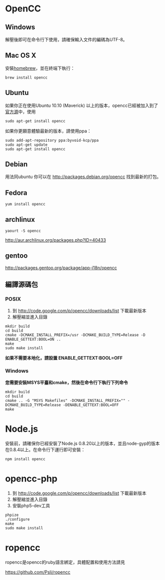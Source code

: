 # OpenCC #

## Windows ##

解壓後即可在命令行下使用，請確保輸入文件的編碼為UTF-8。

## Mac OS X ##

安裝[homebrew](http://mxcl.github.com/homebrew/)，並在終端下執行：

```
brew install opencc
```

## Ubuntu ##

如果你正在使用Ubuntu 10.10 (Maverick) 以上的版本，opencc已經被加入到了[官方源](https://launchpad.net/ubuntu/+source/opencc)中，使用

```
sudo apt-get install opencc
```

如果你更願意體驗最新的版本，請使用ppa：

```
sudo add-apt-repository ppa:byvoid-kcp/ppa
sudo apt-get update
sudo apt-get install opencc
```

## Debian ##

用法同ubuntu
你可以在 http://packages.debian.org/opencc 找到最新的打包。

## Fedora ##

```
yum install opencc
```


## archlinux ##

```
yaourt -S opencc
```

http://aur.archlinux.org/packages.php?ID=40433

## gentoo ##

http://packages.gentoo.org/package/app-i18n/opencc

## 編譯源碼包 ##

### POSIX ###

  1. 到 http://code.google.com/p/opencc/downloads/list 下載最新版本
  1. 解壓縮並進入目錄

```
mkdir build
cd build
cmake -DCMAKE_INSTALL_PREFIX=/usr -DCMAKE_BUILD_TYPE=Release -D ENABLE_GETTEXT:BOOL=ON ..
make
sudo make install
```

**如果不需要本地化，請設置 ENABLE\_GETTEXT:BOOL=OFF**

### Windows ###

**您需要安裝MSYS平臺和cmake，然後在命令行下執行下列命令**

```
mkdir build
cd build
cmake .. -G "MSYS Makefiles" -DCMAKE_INSTALL_PREFIX="" -DCMAKE_BUILD_TYPE=Release -DENABLE_GETTEXT:BOOL=OFF
make
```

# Node.js #

安裝前，請確保你已經安裝了Node.js 0.8.20以上的版本，並且node-gyp的版本在0.8.4以上。在命令行下運行即可安裝：

```
npm install opencc
```

# opencc-php #

  1. 到 http://code.google.com/p/opencc/downloads/list 下載最新版本
  1. 解壓縮並進入目錄
  1. 安裝php5-dev工具

```
phpize
./configure
make
sudo make install
```

# ropencc #

ropencc是opencc的ruby語言綁定，具體配置和使用方法請見

https://github.com/Psli/ropencc
